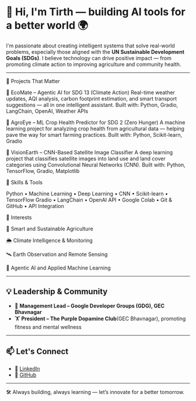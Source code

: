 # 👋 Hi, I'm Tirth — building AI tools for a better world 🌍

I'm passionate about creating intelligent systems that solve real-world problems, especially those aligned with the **UN Sustainable Development Goals (SDGs)**. I believe technology can drive positive impact — from promoting climate action to improving agriculture and community health.

---

🌱 Projects That Matter


🔗 EcoMate – Agentic AI for SDG 13 (Climate Action)
Real-time weather updates, AQI analysis, carbon footprint estimation, and smart transport suggestions — all in one intelligent assistant.
Built with: Python, Gradio, LangChain, OpenAI, Weather APIs

🔗 AgroEye – ML Crop Health Predictor for SDG 2 (Zero Hunger)
A machine learning project for analyzing crop health from agricultural data — helping pave the way for smart farming practices.
Built with: Python, Scikit-learn, Gradio

🔗 VisionEarth – CNN-Based Satellite Image Classifier
A deep learning project that classifies satellite images into land use and land cover categories using Convolutional Neural Networks (CNN).
Built with: Python, TensorFlow, Gradio, Matplotlib

🧠 Skills & Tools


Python • Machine Learning • Deep Learning • CNN • Scikit-learn • TensorFlow
Gradio • LangChain • OpenAI API • Google Colab • Git & GitHub • API Integration

🚀 Interests


🌾 Smart and Sustainable Agriculture

🌦️ Climate Intelligence & Monitoring

🛰️ Earth Observation and Remote Sensing

🧠 Agentic AI and Applied Machine Learning



---

## 💡 Leadership & Community

- 📌 **Management Lead – Google Developer Groups (GDG), GEC Bhavnagar**  
- 🏋️ **President – The Purple Dopamine Club**(GEC Bhavnagar), promoting fitness and mental wellness  
---

## 📫 Let's Connect

- 🔗 [LinkedIn](https://www.linkedin.com/in/tirth-avaiya-58b017239)  
- 🧪 [GitHub](https://github.com/TIRTHAVAIYA)

---

🛠 Always building, always learning — let’s innovate for a better tomorrow.

